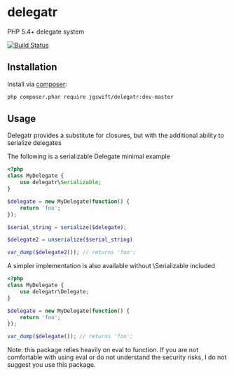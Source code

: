 delegatr
====
PHP 5.4+ delegate system

[![Build Status](https://travis-ci.org/jgswift/delegatr.png?branch=master)](https://travis-ci.org/jgswift/delegatr)

## Installation

Install via [composer](https://getcomposer.org/):
```sh
php composer.phar require jgswift/delegatr:dev-master
```

## Usage

Delegatr provides a substitute for closures, but with the additional ability to serialize delegates

The following is a serializable Delegate minimal example
```php
<?php
class MyDelegate {
    use delegatr\Serializable;
}

$delegate = new MyDelegate(function() {
    return 'foo';
});

$serial_string = serialize($delegate);

$delegate2 = unserialize($serial_string)

var_dump($delegate2()); // returns 'foo';
```

A simpler implementation is also available without \Serializable included

```php
<?php
class MyDelegate {
    use delegatr\Delegate;
}

$delegate = new MyDelegate(function() {
    return 'foo';
});

var_dump($delegate()); // returns 'foo';
```

Note: this package relies heavily on eval to function.  If you are not comfortable with using eval or do not understand the security risks, I do not suggest you use this package.